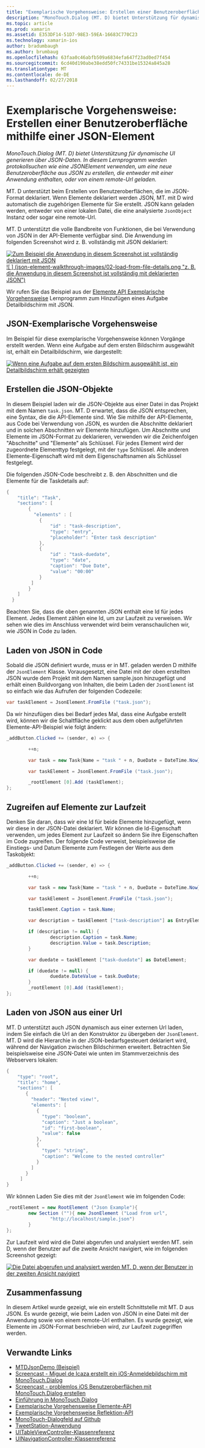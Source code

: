 ```yaml
---
title: "Exemplarische Vorgehensweise: Erstellen einer Benutzeroberfläche mithilfe einer JSON-Element"
description: "MonoTouch.Dialog (MT. D) bietet Unterstützung für dynamische UI generieren über JSON-Daten. In diesem Lernprogramm werden protokollsuchen wie eine JSONElement verwenden, um eine neue Benutzeroberfläche aus JSON zu erstellen, die entweder mit einer Anwendung enthalten, oder von einem remote-Url geladen."
ms.topic: article
ms.prod: xamarin
ms.assetid: E353DF14-51D7-98E3-59EA-16683C770C23
ms.technology: xamarin-ios
author: bradumbaugh
ms.author: brumbaug
ms.openlocfilehash: 63faa0c46abfb509a6834efa647f23ad0ed7f454
ms.sourcegitcommit: 6cd40d190abe38edd50fc74331be15324a845a28
ms.translationtype: MT
ms.contentlocale: de-DE
ms.lasthandoff: 02/27/2018
---
```

# <a name="walkthrough-using-a-json-element-to-create-a-user-interface"></a>Exemplarische Vorgehensweise: Erstellen einer Benutzeroberfläche mithilfe einer JSON-Element

_MonoTouch.Dialog (MT. D) bietet Unterstützung für dynamische UI generieren über JSON-Daten. In diesem Lernprogramm werden protokollsuchen wie eine JSONElement verwenden, um eine neue Benutzeroberfläche aus JSON zu erstellen, die entweder mit einer Anwendung enthalten, oder von einem remote-Url geladen._


MT. D unterstützt beim Erstellen von Benutzeroberflächen, die im JSON-Format deklariert. Wenn Elemente deklariert werden JSON, MT. mit D wird automatisch die zugehörigen Elemente für Sie erstellt. JSON kann geladen werden, entweder von einer lokalen Datei, die eine analysierte `JsonObject` Instanz oder sogar eine remote-Url.

MT. D unterstützt die volle Bandbreite von Funktionen, die bei Verwendung von JSON in der API-Elemente verfügbar sind. Die Anwendung im folgenden Screenshot wird z. B. vollständig mit JSON deklariert:

[ ![](json-element-walkthrough-images/01-load-from-file.png "Zum Beispiel die Anwendung in diesem Screenshot ist vollständig deklariert mit JSON") ](json-element-walkthrough-images/01-load-from-file.png) [ ![ ] (json-element-walkthrough-images/02-load-from-file-details.png "z. B. die Anwendung in diesem Screenshot ist vollständig mit deklarierten JSON")](json-element-walkthrough-images/02-load-from-file-details.png)

Wir rufen Sie das Beispiel aus der [Elemente API Exemplarische Vorgehensweise](~/ios/user-interface/monotouch.dialog/elements-api-walkthrough.md) Lernprogramm zum Hinzufügen eines Aufgabe Detailbildschirm mit JSON.

## <a name="json-walkthrough"></a>JSON-Exemplarische Vorgehensweise

Im Beispiel für diese exemplarische Vorgehensweise können Vorgänge erstellt werden. Wenn eine Aufgabe auf dem ersten Bildschirm ausgewählt ist, erhält ein Detailbildschirm, wie dargestellt:

 [ ![](json-element-walkthrough-images/03-task-list.png "Wenn eine Aufgabe auf dem ersten Bildschirm ausgewählt ist, ein Detailbildschirm erhält gezeigten")](json-element-walkthrough-images/03-task-list.png)

## <a name="creating-the-json"></a>Erstellen die JSON-Objekte

In diesem Beispiel laden wir die JSON-Objekte aus einer Datei in das Projekt mit dem Namen `task.json`. MT. D erwartet, dass die JSON entsprechen, eine Syntax, die die API-Elemente sind. Wie Sie mithilfe der API-Elemente, aus Code bei Verwendung von JSON, es wurden die Abschnitte deklariert und in solchen Abschnitten wir Elemente hinzufügen. Um Abschnitte und Elemente im JSON-Format zu deklarieren, verwenden wir die Zeichenfolgen "Abschnitte" und "Elemente" als Schlüssel. Für jedes Element wird der zugeordnete Elementtyp festgelegt, mit der `type` Schlüssel. Alle anderen Elemente-Eigenschaft wird mit dem Eigenschaftsnamen als Schlüssel festgelegt.

Die folgenden JSON-Code beschreibt z. B. den Abschnitten und die Elemente für die Taskdetails auf:

```csharp
{
    "title": "Task",
    "sections": [
        {
          "elements" : [
            {
                "id" : "task-description",
                "type": "entry",
                "placeholder": "Enter task description"
            },
            {
                "id" : "task-duedate",
                "type": "date",
                "caption": "Due Date",
                "value": "00:00"
            }
         ]
        }
    ]
  }
```

Beachten Sie, dass die oben genannten JSON enthält eine Id für jedes Element. Jedes Element zählen eine Id, um zur Laufzeit zu verweisen. Wir sehen wie dies im Anschluss verwendet wird beim veranschaulichen wir, wie JSON in Code zu laden.

 <a name="Loading_the_JSON_in_Code" />


## <a name="loading-the-json-in-code"></a>Laden von JSON in Code

Sobald die JSON definiert wurde, muss er in MT. geladen werden D mithilfe der `JsonElement` Klasse. Vorausgesetzt, eine Datei mit der oben erstellten JSON wurde dem Projekt mit dem Namen sample.json hinzugefügt und erhält einen Buildvorgang von Inhalten, die beim Laden der `JsonElement` ist so einfach wie das Aufrufen der folgenden Codezeile:

```csharp
var taskElement = JsonElement.FromFile ("task.json");
```

Da wir hinzufügen dies bei Bedarf jedes Mal, dass eine Aufgabe erstellt wird, können wir die Schaltfläche geklickt aus dem oben aufgeführten Elemente-API-Beispiel wie folgt ändern:

```csharp
_addButton.Clicked += (sender, e) => {

        ++n;

        var task = new Task{Name = "task " + n, DueDate = DateTime.Now};

        var taskElement = JsonElement.FromFile ("task.json");

        _rootElement [0].Add (taskElement);
};
```

 <a name="Accessing_Elements_at_Runtime" />


## <a name="accessing-elements-at-runtime"></a>Zugreifen auf Elemente zur Laufzeit

Denken Sie daran, dass wir eine Id für beide Elemente hinzugefügt, wenn wir diese in der JSON-Datei deklariert. Wir können die Id-Eigenschaft verwenden, um jedes Element zur Laufzeit so ändern Sie ihre Eigenschaften im Code zugreifen. Der folgende Code verweist, beispielsweise die Einstiegs- und Datum Elemente zum Festlegen der Werte aus dem Taskobjekt:

```csharp
_addButton.Clicked += (sender, e) => {

        ++n;

        var task = new Task{Name = "task " + n, DueDate = DateTime.Now};

        var taskElement = JsonElement.FromFile ("task.json");

        taskElement.Caption = task.Name;

        var description = taskElement ["task-description"] as EntryElement;

        if (description != null) {
                description.Caption = task.Name;
                description.Value = task.Description;       
        }

        var duedate = taskElement ["task-duedate"] as DateElement;

        if (duedate != null) {                
                duedate.DateValue = task.DueDate;
        }
        _rootElement [0].Add (taskElement);
};
```

 <a name="Loading_JSON_from_a_Url" />


## <a name="loading-json-from-a-url"></a>Laden von JSON aus einer Url

MT. D unterstützt auch JSON dynamisch aus einer externen Url laden, indem Sie einfach die Url an den Konstruktor zu übergeben der `JsonElement`. MT. D wird die Hierarchie in der JSON-bedarfsgesteuert deklariert wird, während der Navigation zwischen Bildschirmen erweitert. Betrachten Sie beispielsweise eine JSON-Datei wie unten im Stammverzeichnis des Webservers lokalen:

```csharp
{
    "type": "root",
    "title": "home",
    "sections": [
       {
         "header": "Nested view!",
         "elements": [
           {
             "type": "boolean",
             "caption": "Just a boolean",
             "id": "first-boolean",
             "value": false
           },
           {
             "type": "string",
             "caption": "Welcome to the nested controller"
           }
         ]
       }
     ]
}
```

Wir können Laden Sie dies mit der `JsonElement` wie im folgenden Code:

```csharp
_rootElement = new RootElement ("Json Example"){
        new Section (""){ new JsonElement ("Load from url",
                "http://localhost/sample.json")
        }
};
```

Zur Laufzeit wird wird die Datei abgerufen und analysiert werden MT. sein D, wenn der Benutzer auf die zweite Ansicht navigiert, wie im folgenden Screenshot gezeigt:

 [ ![](json-element-walkthrough-images/04-json-web-example.png "Die Datei abgerufen und analysiert werden MT. D, wenn der Benutzer in der zweiten Ansicht navigiert")](json-element-walkthrough-images/04-json-web-example.png)

 <a name="Summary" />


## <a name="summary"></a>Zusammenfassung

In diesem Artikel wurde gezeigt, wie ein erstellt Schnittstelle mit MT. D aus JSON. Es wurde gezeigt, wie beim Laden von JSON in eine Datei mit der Anwendung sowie von einem remote-Url enthalten. Es wurde gezeigt, wie Elemente im JSON-Format beschrieben wird, zur Laufzeit zugegriffen werden.


## <a name="related-links"></a>Verwandte Links

- [MTDJsonDemo (Beispiel)](https://developer.xamarin.com/samples/MTDJsonDemo/)
- [Screencast - Miguel de Icaza erstellt ein iOS-Anmeldebildschirm mit MonoTouch.Dialog](http://youtu.be/3butqB1EG0c)
- [Screencast - problemlos iOS Benutzeroberflächen mit MonoTouch.Dialog erstellen](http://youtu.be/j7OC5r8ZkYg)
- [Einführung in MonoTouch.Dialog](~/ios/user-interface/monotouch.dialog/index.md)
- [Exemplarische Vorgehensweise Elemente-API](~/ios/user-interface/monotouch.dialog/elements-api-walkthrough.md)
- [Exemplarische Vorgehensweise Reflektion-API](~/ios/user-interface/monotouch.dialog/reflection-api-walkthrough.md)
- [MonoTouch-Dialogfeld auf Github](https://github.com/migueldeicaza/MonoTouch.Dialog)
- [TweetStation-Anwendung](https://github.com/migueldeicaza/TweetStation)
- [UITableViewController-Klassenreferenz](http://developer.apple.com/library/ios/#DOCUMENTATION/UIKit/Reference/UITableViewController_Class/Reference/Reference.html)
- [UINavigationController-Klassenreferenz](http://developer.apple.com/library/ios/#documentation/UIKit/Reference/UINavigationController_Class/Reference/Reference.html)
